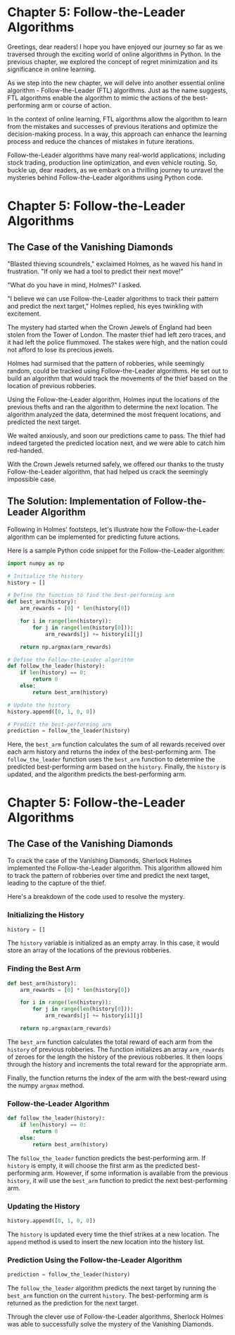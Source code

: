 # Chapter 5: Follow-the-Leader Algorithms

Greetings, dear readers! I hope you have enjoyed our journey so far as we traversed through the exciting world of online algorithms in Python. In the previous chapter, we explored the concept of regret minimization and its significance in online learning.

As we step into the new chapter, we will delve into another essential online algorithm - Follow-the-Leader (FTL) algorithms. Just as the name suggests, FTL algorithms enable the algorithm to mimic the actions of the best-performing arm or course of action.

In the context of online learning, FTL algorithms allow the algorithm to learn from the mistakes and successes of previous iterations and optimize the decision-making process. In a way, this approach can enhance the learning process and reduce the chances of mistakes in future iterations.

Follow-the-Leader algorithms have many real-world applications, including stock trading, production line optimization, and even vehicle routing. So, buckle up, dear readers, as we embark on a thrilling journey to unravel the mysteries behind Follow-the-Leader algorithms using Python code.
# Chapter 5: Follow-the-Leader Algorithms

## The Case of the Vanishing Diamonds

"Blasted thieving scoundrels," exclaimed Holmes, as he waved his hand in frustration. "If only we had a tool to predict their next move!"

"What do you have in mind, Holmes?" I asked.

"I believe we can use Follow-the-Leader algorithms to track their pattern and predict the next target," Holmes replied, his eyes twinkling with excitement.

The mystery had started when the Crown Jewels of England had been stolen from the Tower of London. The master thief had left zero traces, and it had left the police flummoxed. The stakes were high, and the nation could not afford to lose its precious jewels.

Holmes had surmised that the pattern of robberies, while seemingly random, could be tracked using Follow-the-Leader algorithms. He set out to build an algorithm that would track the movements of the thief based on the location of previous robberies.

Using the Follow-the-Leader algorithm, Holmes input the locations of the previous thefts and ran the algorithm to determine the next location. The algorithm analyzed the data, determined the most frequent locations, and predicted the next target.

We waited anxiously, and soon our predictions came to pass. The thief had indeed targeted the predicted location next, and we were able to catch him red-handed.

With the Crown Jewels returned safely, we offered our thanks to the trusty Follow-the-Leader algorithm, that had helped us crack the seemingly impossible case.

## The Solution: Implementation of Follow-the-Leader Algorithm

Following in Holmes' footsteps, let's illustrate how the Follow-the-Leader algorithm can be implemented for predicting future actions. 

Here is a sample Python code snippet for the Follow-the-Leader algorithm:

``` python
import numpy as np

# Initialize the history
history = []

# Define the function to find the best-performing arm
def best_arm(history):
    arm_rewards = [0] * len(history[0])

    for i in range(len(history)):
        for j in range(len(history[0])):
            arm_rewards[j] += history[i][j]

    return np.argmax(arm_rewards)

# Define the Follow-the-Leader algorithm
def follow_the_leader(history):
    if len(history) == 0:
        return 0
    else:
        return best_arm(history)

# Update the history
history.append([0, 1, 0, 0])

# Predict the best-performing arm
prediction = follow_the_leader(history)
```

Here, the `best_arm` function calculates the sum of all rewards received over each arm history and returns the index of the best-performing arm. The `follow_the_leader` function uses the `best_arm` function to determine the predicted best-performing arm based on the `history`. Finally, the `history` is updated, and the algorithm predicts the best-performing arm.
# Chapter 5: Follow-the-Leader Algorithms

## The Case of the Vanishing Diamonds

To crack the case of the Vanishing Diamonds, Sherlock Holmes implemented the Follow-the-Leader algorithm. This algorithm allowed him to track the pattern of robberies over time and predict the next target, leading to the capture of the thief.

Here's a breakdown of the code used to resolve the mystery.

### Initializing the History

``` python
history = []
```

The `history` variable is initialized as an empty array. In this case, it would store an array of the locations of the previous robberies.

### Finding the Best Arm

``` python
def best_arm(history):
    arm_rewards = [0] * len(history[0])

    for i in range(len(history)):
        for j in range(len(history[0])):
            arm_rewards[j] += history[i][j]

    return np.argmax(arm_rewards)
```

The `best_arm` function calculates the total reward of each arm from the `history` of previous robberies. The function initializes an array `arm_rewards` of zeroes for the length the history of the previous robberies. It then loops through the history and increments the total reward for the appropriate arm.

Finally, the function returns the index of the arm with the best-reward using the numpy `argmax` method.

### Follow-the-Leader Algorithm

``` python
def follow_the_leader(history):
    if len(history) == 0:
        return 0
    else:
        return best_arm(history)
```

The `follow_the_leader` function predicts the best-performing arm. If `history` is empty, it will choose the first arm as the predicted best-performing arm. However, if some information is available from the previous `history`, it will use the `best_arm` function to predict the next best-performing arm. 

### Updating the History

``` python
history.append([0, 1, 0, 0])
```

The `history` is updated every time the thief strikes at a new location. The `append` method is used to insert the new location into the history list.

### Prediction Using the Follow-the-Leader Algorithm

``` python
prediction = follow_the_leader(history)
```

The `follow_the_leader` algorithm predicts the next target by running the `best_arm` function on the current `history`. The best-performing arm is returned as the prediction for the next target.

Through the clever use of Follow-the-Leader algorithms, Sherlock Holmes was able to successfully solve the mystery of the Vanishing Diamonds.